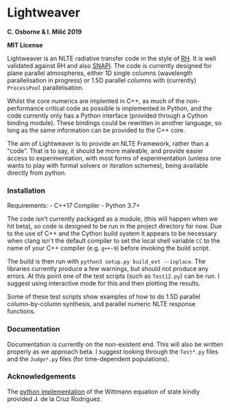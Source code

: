 # Lightweaver

**C. Osborne & I. Milić 2019**

**MIT License**

Lightweaver is an NLTE radiative transfer code in the style of [RH](https://github.com/ITA-Solar/rh). It is well validated against RH and also [SNAPI](https://github.com/ivanzmilic/snapi). The code is currently designed for plane parallel atmospheres, either 1D single columns (wavelength parallelisation in progress) or 1.5D parallel columns with (currently) `ProcessPool` parallelisation.

Whilst the core numerics are implented in C++, as much of the non-performance critical code as possible is implemented in Python, and the code currently only has a Python interface (provided through a Cython binding module). These bindings could be rewritten in another language, so long as the same information can be provided to the C++ core.

The aim of Lightweaver is to provide an NLTE Framework, rather than a "code". That is to say, it should be more maleable, and provide easier access to experimentation, with most forms of experimentation (unless one wants to play with formal solvers or iteration schemes), being available directly from python.

### Installation

Requirements:
    - C++17 Compiler
    - Python 3.7+

The code isn't currently packaged as a module, (this will happen when we hit beta), so code is designed to be run in the project directory for now.
Due to the use of C++ and the Cython build system it appears to be necessary when clang isn't the default compiler to set the local shell variable `CC` to the name of your C++ compiler (e.g. `g++-9`) before invoking the build script.

The build is then run with `python3 setup.py build_ext --inplace`. The libraries currently produce a few warnings, but should not produce any errors.
At this point one of the test scripts (such as `Test12.py`) can be run. I suggest using interactive mode for this and then plotting the results.

Some of these test scripts show examples of how to do 1.5D parallel column-by-column synthesis, and parallel numeric NLTE response functions.

### Documentation

Documentation is currently on the non-existent end. This will also be written properly as we approach beta. I suggest looking through the `Test*.py` files and the `Judge*.py` files (for time-dependent populations).


### Acknowledgements

The [python implementation](https://github.com/jaimedelacruz/witt) of the Wittmann equation of state kindly provided J. de la Cruz Rodriguez.